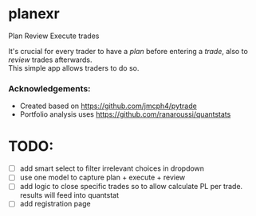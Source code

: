 # planexr
Plan Review Execute trades

It's crucial for every trader to have a *plan* before entering a *trade*, also to *review* trades afterwards.  
This simple app allows traders to do so.

### Acknowledgements:
- Created based on  https://github.com/jmcph4/pytrade 
- Portfolio analysis uses https://github.com/ranaroussi/quantstats


# TODO:
- [ ] add smart select to filter irrelevant choices in dropdown
- [ ] use one model to capture plan + execute + review
- [ ] add logic to close specific trades so to allow calculate PL per trade.  results will feed into quantstat
- [ ] add registration page
